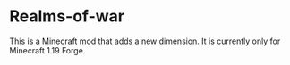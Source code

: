# Realms-of-war
This is a Minecraft mod that adds a new dimension.
It is currently only for Minecraft 1.19 Forge.
